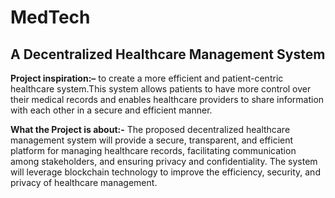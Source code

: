 
# MedTech

## A Decentralized Healthcare Management System 

**Project inspiration:–** to create a more efficient and patient-centric healthcare system.This system allows patients to have more control over their medical records and enables healthcare providers to share information with each other in a secure and efficient manner. 
<br> 

**What the Project is about:-** The proposed decentralized healthcare management system will provide a secure, transparent, and efficient platform for managing healthcare records, facilitating communication among stakeholders, and ensuring privacy and confidentiality. The system will leverage blockchain technology to improve the efficiency, security, and privacy of healthcare management.


